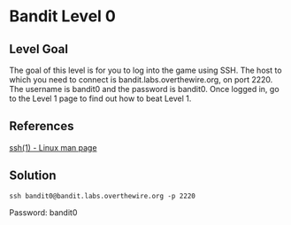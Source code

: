 # Bandit Level 0
## Level Goal
The goal of this level is for you to log into the game using SSH. The host to which you need to connect is bandit.labs.overthewire.org, on port 2220. The username is bandit0 and the password is bandit0. Once logged in, go to the Level 1 page to find out how to beat Level 1.
## References
[ssh(1) - Linux man page](https://linux.die.net/man/1/ssh)
## Solution
```
ssh bandit0@bandit.labs.overthewire.org -p 2220
```
Password: bandit0
